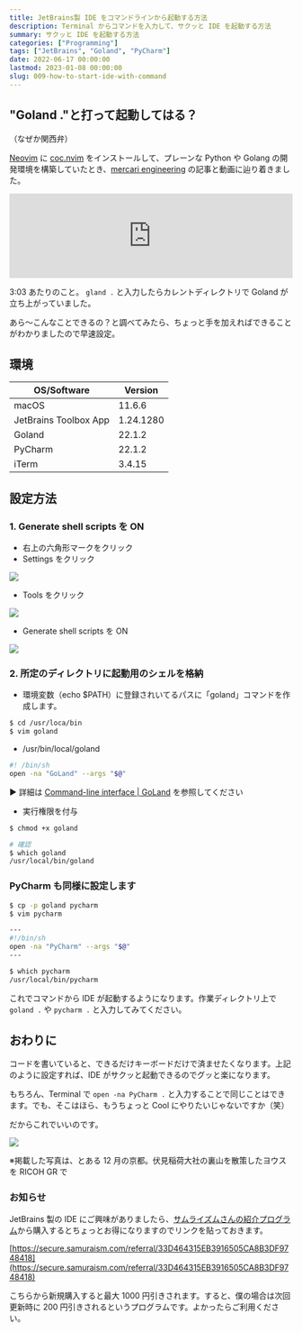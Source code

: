 ```yaml
---
title: JetBrains製 IDE をコマンドラインから起動する方法
description: Terminal からコマンドを入力して、サクッと IDE を起動する方法
summary: サクッと IDE を起動する方法
categories: ["Programming"]
tags: ["JetBrains", "Goland", "PyCharm"]
date: 2022-06-17 00:00:00
lastmod: 2023-01-08 00:00:00
slug: 009-how-to-start-ide-with-command
---
```


## "Goland ."と打って起動してはる？

（なぜか関西弁）

[Neovim](https://neovim.io/) に [coc.nvim](https://github.com/neoclide/coc.nvim) をインストールして、プレーンな Python や Golang の開発環境を構築していたとき、[mercari engineering](https://engineering.mercari.com) の記事と動画に辿り着きました。

<div class="youtube"><iframe width="100%" height=auto src="https://www.youtube.com/embed/8MdxqDb07eQ" title="YouTube video player" frameborder="0" allow="accelerometer; autoplay; clipboard-write; encrypted-media; gyroscope; picture-in-picture" allowfullscreen></iframe></div>

3:03 あたりのこと。 `gland .` と入力したらカレントディレクトリで Goland が立ち上がっていました。

あら〜こんなことできるの？と調べてみたら、ちょっと手を加えればできることがわかりましたので早速設定。

## 環境

| OS/Software           | Version   |
| --------------------- | --------- |
| macOS                 | 11.6.6    |
| JetBrains Toolbox App | 1.24.1280 |
| Goland                | 22.1.2    |
| PyCharm               | 22.1.2    |
| iTerm                 | 3.4.15    |

## 設定方法

### 1. Generate shell scripts を ON

- 右上の六角形マークをクリック
- Settings をクリック

![](./1.jpg)

- Tools をクリック

![](./2.jpg)

- Generate shell scripts を ON

![](./3.jpg)

### 2. 所定のディレクトリに起動用のシェルを格納

- 環境変数（echo $PATH）に登録されいてるパスに「goland」コマンドを作成します。

```sh
$ cd /usr/loca/bin
$ vim goland
```

- /usr/bin/local/goland

```sh
#! /bin/sh
open -na "GoLand" --args "$@"
```

▶︎ 詳細は [Command-line interface | GoLand](https://www.jetbrains.com/help/go/working-with-the-ide-features-from-command-line.html) を参照してください

- 実行権限を付与

```sh
$ chmod +x goland

# 確認
$ which goland
/usr/local/bin/goland
```

### PyCharm も同様に設定します

```sh
$ cp -p goland pycharm
$ vim pycharm

---
#!/bin/sh
open -na "PyCharm" --args "$@"
---

$ which pycharm
/usr/local/bin/pycharm
```

これでコマンドから IDE が起動するようになります。作業ディレクトリ上で `goland .` や `pycharm .` と入力してみてください。

## おわりに

コードを書いていると、できるだけキーボードだけで済ませたくなります。上記のように設定すれば、IDE がサクッと起動できるのでグッと楽になります。

もちろん、Terminal で `open -na PyCharm .` と入力することで同じことはできます。でも、そこはほら、もうちょっと Cool にやりたいじゃないですか（笑）

だからこれでいいのです。

![](./4.jpg)

※掲載した写真は、とある 12 月の京都。伏見稲荷大社の裏山を散策したヨウスを RICOH GR で

### お知らせ

JetBrains 製の IDE にご興味がありましたら、[サムライズムさんの紹介プログラム](https://samuraism.com/referral-program)から購入するとちょっとお得になりますのでリンクを貼っておきます。

[https://secure.samuraism.com/referral/33D464315EB3916505CA8B3DF9748418](https://secure.samuraism.com/referral/33D464315EB3916505CA8B3DF9748418)

こちらから新規購入すると最大 1000 円引きされます。すると、僕の場合は次回更新時に 200 円引きされるというプログラムです。よかったらご利用ください。
